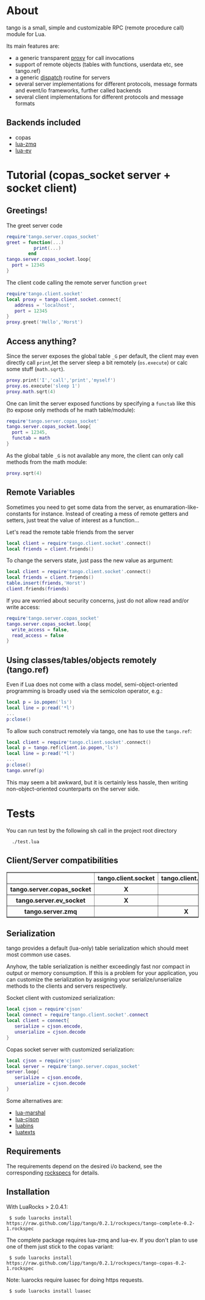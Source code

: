 About
=======

tango is a small, simple and customizable RPC (remote procedure call)
module for Lua.

Its main features are:

* a generic transparent
  [proxy](https://github.com/lipp/tango/tree/0.2.1/tango/proxy.lua)
  for call invocations
* support of remote objects (tables with functions, userdata etc, see tango.ref)
* a generic [dispatch](https://github.com/lipp/tango/tree/0.2.1/tango/dispatch.lua) routine for servers
* several server implementations for different protocols, message formats and event/io
frameworks, further called backends
* several client implementations for different protocols and message formats


Backends included
---------------------

* copas  
* [lua-zmq](https://github.com/Neopallium/lua-zmq)
* [lua-ev](https://github.com/brimworks/lua-ev)

Tutorial (copas_socket server +  socket client)
============================

Greetings!
----------

The greet server code 

```lua
require'tango.server.copas_socket'
greet = function(...)
          print(...)
        end         
tango.server.copas_socket.loop{
  port = 12345
}
```

The client code calling the remote server function `greet`
      
```lua
require'tango.client.socket'
local proxy = tango.client.socket.connect{
   address = 'localhost',
   port = 12345
}
proxy.greet('Hello','Horst')
```

Access anything?
----------------

Since the server exposes the global table `_G` per default, the client may even
directly call `print`,let the server sleep a bit remotely
(`os.execute`) or calc some stuff (`math.sqrt`).

```lua
proxy.print('I','call','print','myself')         
proxy.os.execute('sleep 1')
proxy.math.sqrt(4)
```

One can limit the server exposed functions by specifying a `functab`
like this (to expose only methods of he math table/module):

```lua
require'tango.server.copas_socket'
tango.server.copas_socket.loop{
  port = 12345,
  functab = math
}
```

As the global table `_G` is not available any more, the client can
only call methods from the math module:

```lua
proxy.sqrt(4)
```

Remote Variables
-----------------

Sometimes you need to get some data from the server, as
enumaration-like-constants for instance. Instead of creating a mess of
remote getters and setters, just treat the value of interest as a
function...

Let's read the remote table friends from the server

```lua
local client = require'tango.client.socket'.connect()
local friends = client.friends()
```

To change the servers state, just pass the new value as
argument:

```lua
local client = require'tango.client.socket'.connect()
local friends = client.friends()
table.insert(friends,'Horst')
client.friends(friends)
```

If you are worried about security concerns, just do not allow
read and/or write access:

```lua
require'tango.server.copas_socket'
tango.server.copas_socket.loop{
  write_access = false,
  read_access = false
}
```

Using classes/tables/objects remotely (tango.ref)
-----------------------------------------

Even if Lua does not come with a class model, semi-object-oriented
programming is broadly used via the semicolon operator, e.g.:

```lua
local p = io.popen('ls')
local line = p:read('*l')
...
p:close()
```

To allow such construct remotely via tango, one has to use the
`tango.ref`:

```lua
local client = require'tango.client.socket'.connect()
local p = tango.ref(client.io.popen,'ls')
local line = p:read('*l')
...
p:close()
tango.unref(p)
```

This may seem a bit awkward, but it is certainly less hassle, then
writing non-object-oriented counterparts on the server side.


Tests
=====

You can run test by the following sh call in the project root directory

      ./test.lua

Client/Server compatibilities
-----------------------------

<table border="1">               
        <tr>
                <th></th><th>tango.client.socket</th><th>tango.client.zmq</th>
        </tr>
        <tr>
                <th>tango.server.copas_socket</th><th>X</th><th></th>
        </tr>
        <tr>
                <th>tango.server.ev_socket</th><th>X</th><th></th>
        </tr>
        <tr>
                <th>tango.server.zmq</th><th></th><th>X</th>
        </tr>
</table>


Serialization
-------------
tango provides a default (lua-only) table serialization which should
meet most common use cases.

Anyhow, the table serialization is neither exceedingly fast nor
compact in output or memory consumption. If this is a problem for your application, you can
customize the serialization by assigning your serialize/unserialize
methods to the clients and servers respectively.

Socket client with customized serialization:

```lua
local cjson = require'cjson'
local connect = require'tango.client.socket'.connect
local client = connect{
   serialize = cjson.encode,
   unserialize = cjson.decode
}
```

Copas socket server with customized serialization:

```lua
local cjson = require'cjson'
local server = require'tango.server.copas_socket'
server.loop{
   serialize = cjson.encode,
   unserialize = cjson.decode
}
```

Some alternatives are:

* [lua-marshal](https://github.com/richardhundt/lua-marshal)
* [lua-cjson](http://www.kyne.com.au/~mark/software/lua-cjson.php)
* [luabins](https://github.com/agladysh/luabins)
* [luatexts](https://github.com/agladysh/luatexts)

Requirements
------------

The requirements depend on the desired i/o backend, see the
corresponding [rockspecs](https://github.com/lipp/tango/tree/0.2/rockspecs) for details.


Installation
-------------
With LuaRocks > 2.0.4.1:

     $ sudo luarocks install https://raw.github.com/lipp/tango/0.2.1/rockspecs/tango-complete-0.2-1.rockspec

The complete package requires lua-zmq and lua-ev. If you don't plan to
use one of them just stick to the copas variant:
  
     $ sudo luarocks install https://raw.github.com/lipp/tango/0.2.1/rockspecs/tango-copas-0.2-1.rockspec

Note: luarocks require luasec for doing https requests.

     $ sudo luarocks install luasec
